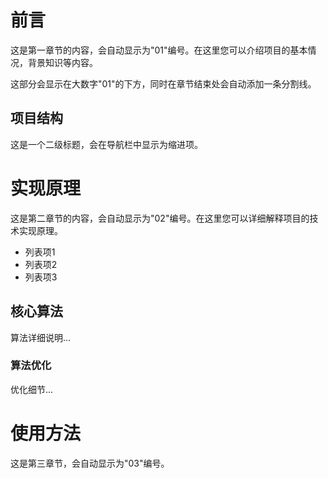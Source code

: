 # 前言

这是第一章节的内容，会自动显示为"01"编号。在这里您可以介绍项目的基本情况，背景知识等内容。

这部分会显示在大数字"01"的下方，同时在章节结束处会自动添加一条分割线。

## 项目结构

这是一个二级标题，会在导航栏中显示为缩进项。

# 实现原理

这是第二章节的内容，会自动显示为"02"编号。在这里您可以详细解释项目的技术实现原理。

- 列表项1
- 列表项2
- 列表项3

## 核心算法

算法详细说明...

### 算法优化

优化细节...

# 使用方法

这是第三章节，会自动显示为"03"编号。